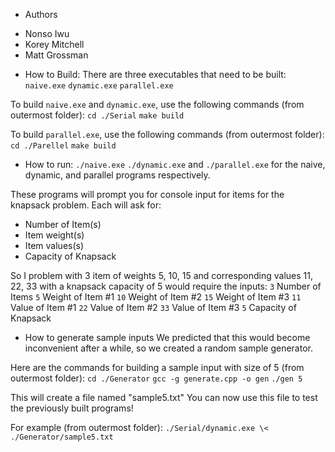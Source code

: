 * Authors
- Nonso Iwu
- Korey Mitchell
- Matt Grossman

* How to Build:
There are three executables that need to be built:
```naive.exe``` 
```dynamic.exe``` 
```parallel.exe ```

To build ```naive.exe``` and ```dynamic.exe```, use the following commands (from outermost folder):
```cd ./Serial```
```make build```

To build ```parallel.exe```, use the following commands (from outermost folder):
```cd ./Parellel```
```make build```

* How to run:
```./naive.exe```
```./dynamic.exe```
and
```./parallel.exe```
for the naive, dynamic, and parallel programs respectively.

These programs will prompt you for console input for items for the knapsack problem.
Each will ask for:
- Number of Item(s)
- Item weight(s)
- Item values(s)
- Capacity of Knapsack

So I problem with 3 item of weights 5, 10, 15 and corresponding values 11, 22, 33 with a knapsack capacity of 5 would require the inputs:
```3```   Number of Items
```5```   Weight of Item \#1
```10```   Weight of Item \#2
```15```   Weight of Item \#3
```11```  Value of Item \#1
```22```  Value of Item \#2
```33```  Value of Item \#3
```5```   Capacity of Knapsack

* How to generate sample inputs
We predicted that this would become inconvenient after a while, so we created a random sample generator.

Here are the commands for building a sample input with size of 5 (from outermost folder):
```cd ./Generator```
```gcc -g generate.cpp -o gen```
```./gen 5```

This will create a file named "sample5.txt"
You can now use this file to test the previously built programs!

For example (from outermost folder):
```./Serial/dynamic.exe \< ./Generator/sample5.txt``` 